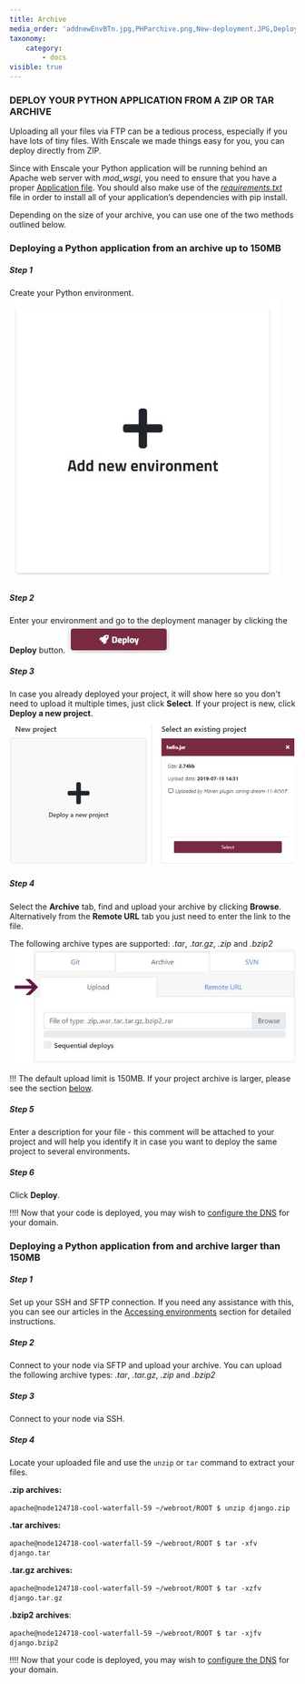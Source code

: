 ```yaml
---
title: Archive
media_order: 'addnewEnvBTn.jpg,PHParchive.png,New-deployment.JPG,Deploy-to.JPG,Deploy-button.JPG'
taxonomy:
    category:
        - docs
visible: true
---
```


### DEPLOY YOUR PYTHON APPLICATION FROM A ZIP OR TAR ARCHIVE

Uploading all your files via FTP can be a tedious process, especially if you have lots of tiny files. With Enscale we made things easy for you, you can deploy directly from ZIP.

Since with Enscale your Python application will be running behind an Apache web server with _mod_wsgi_, you need to ensure that you have a proper [Application file](/python/deployment-guides/application-file). You should also make use of the [_requirements.txt_](/python/deployment-guides/pip-and-requirementstxt) file in order to install all of your application’s dependencies with pip install.

Depending on the size of your archive, you can use one of the two methods outlined below.

### Deploying a Python application from an archive up to 150MB

##### Step 1

Create your Python environment.
![](addnewEnvBTn.jpg)

##### Step 2

Enter your environment and go to the deployment manager by clicking the **Deploy** button.
![](Deploy-button.JPG)

##### Step 3


In case you already deployed your project, it will show here so you don't need to upload it multiple times, just click **Select**. If your project is new, click **Deploy a new project**. 
![](Select-project.png)

##### Step 4

Select the **Archive** tab, find and upload your archive by clicking **Browse**.
Alternatively from the **Remote URL** tab you just need to enter the link to the file.

The following archive types are supported: _.tar_, ._tar.gz_, _.zip_ and _.bzip2_
![](PHParchive.png)

!!! The default upload limit is 150MB. If your project archive is larger, please see the section [below](/python/deployment-guides/archive#deploying-a-python-application-from-and-archive-larger-than-150m).

##### Step 5

Enter a description for your file - this comment will be attached to your project and will help you identify it in case you want to deploy the same project to several environments.

##### Step 6

Click **Deploy**.

!!!! Now that your code is deployed, you may wish to [configure the DNS](/features/add-domain-name) for your domain.

### Deploying a Python application from and archive larger than 150MB

##### Step 1

Set up your SSH and SFTP connection. If you need any assistance with this, you can see our articles in the [Accessing environments](/access) section for detailed instructions.

##### Step 2
Connect to your node via SFTP and upload your archive. You can upload the following archive types: _.tar_, _.tar.gz_, _.zip_ and _.bzip2_

##### Step 3
Connect to your node via SSH.

##### Step 4

Locate your uploaded file and use the `unzip` or `tar` command to extract your files.

**.zip archives:**

`apache@node124718-cool-waterfall-59 ~/webroot/ROOT $ unzip django.zip`

**.tar archives:**

`apache@node124718-cool-waterfall-59 ~/webroot/ROOT $ tar -xfv django.tar`


**.tar.gz archives:**

`apache@node124718-cool-waterfall-59 ~/webroot/ROOT $ tar -xzfv django.tar.gz`

**.bzip2 archives**:

`apache@node124718-cool-waterfall-59 ~/webroot/ROOT $ tar -xjfv django.bzip2`

!!!! Now that your code is deployed, you may wish to [configure the DNS](/features/add-domain-name) for your domain.